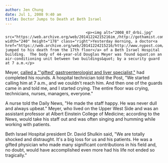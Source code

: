 ```yaml
---
author: Jen Chung
date: Jul 1, 2008 9:40 am
title: Doctor Jumps to Death at Beth Israel
---
```


	
										<p><img alt="2008_07_drbi.jpg" src="https://web.archive.org/web/20141224215216im_/http://gothamist.com/attachments/jen/2008_07_drbi.jpg" width="240" height="178" class="right">Yesterday morning, a doctor<a href="https://web.archive.org/web/20141224215216/http://www.nypost.com/seven/07012008/news/regionalnews/doc_in_death_plunge_117960.htm"> jumped to his death from the 17th floor</a> of a Beth Israel Hospital building.  The body of 44-year-old Douglas Meyer was found &quot;on an air-conditioning unit between two buildings&quot; by a security guard at 7 a.m.</p>

<p>Meyer, <a href="https://web.archive.org/web/20141224215216/http://www.nydailynews.com/ny_local/2008/06/30/2008-06-30_doctor_falls_17_stories_to_death_from_be.html">called a &quot;&apos;gifted&apos; gastroenterologist and liver specialist,&quot;</a> had completed his rounds.  A hospital technician told the Post, &quot;We started calling him at 7 a.m., and we couldn&apos;t reach him. And then one of the guards came in and told me, and I started crying. The entire floor was crying, technicians, nurses, managers, everyone.&quot; </p>

<p>A nurse told the Daily News, &quot;He made the staff happy.  He was never dull and always upbeat.&quot;  Meyer, who lived on the Upper West Side and was an assistant professor at Albert Einstein College of Medicine; according to the News, would take his staff out and was often singing and humming while working with patients.</p>

<p>Beth Israel Hospital president Dr. David Shulkin said, &quot;We are totally shocked and distraught. It&apos;s a big loss for us and his patients. He was a gifted physician who made many significant contributions in his field and, no doubt, would have accomplished even more had his life not ended so tragically.&quot;</p>					
										
									
				